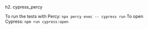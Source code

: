 h2. cypress_percy

To run the tests with Percy: `npx percy exec -- cypress run`
To open Cypress: `npm run cypress:open`